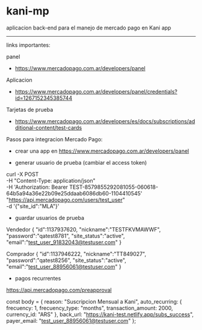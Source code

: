# kani-mp

aplicacion back-end para el manejo de mercado pago en Kani app

---------------------

links importantes:

panel
- https://www.mercadopago.com.ar/developers/panel

Aplicacion
- https://www.mercadopago.com.ar/developers/panel/credentials?id=1267152345385744

Tarjetas de prueba
- https://www.mercadopago.com.ar/developers/es/docs/subscriptions/additional-content/test-cards




Pasos para integracion Mercado Pago:

- crear una app en https://www.mercadopago.com.ar/developers/panel


- generar usuario de prueba (cambiar el access token)

curl -X POST \
-H "Content-Type: application/json" \
-H 'Authorization: Bearer TEST-8579855292081055-060618-64b5a94a36e22b09e25ddaab6086db60-1104410545' \
"https://api.mercadopago.com/users/test_user" \
-d '{"site_id":"MLA"}'


- guardar usuarios de prueba

Vendedor
{
	"id":1137937620,
	"nickname":"TESTFKVMAWWF",
	"password":"qatest8781",
	"site_status":"active",
	"email":"test_user_91832043@testuser.com"
}

Comprador
{
	"id":1137946222,
	"nickname":"TT849027",
	"password":"qatest8256",
	"site_status":"active",
	"email":"test_user_88956061@testuser.com"
}

- pagos recurrentes

https://api.mercadopago.com/preapproval

const body = {
	reason: "Suscripcion Mensual a Kani",
	auto_recurring: {
		frecuency: 1,
		frecuency_type: "months",
		transaction_amount: 2000,
		currency_id: "ARS"
	},
	back_url: "https://kani-test.netlify.app/subs_success",
	payer_email: "test_user_88956061@testuser.com"
};
